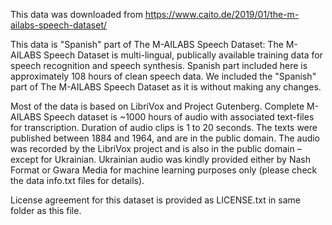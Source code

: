 This data was downloaded from https://www.caito.de/2019/01/the-m-ailabs-speech-dataset/

This data is "Spanish" part of The M-AILABS Speech Dataset:
The M-AILABS Speech Dataset is multi-lingual, publically available training data for speech recognition and speech synthesis. Spanish part included here is approximately 108 hours of clean speech data. We included the "Spanish" part of The M-AILABS Speech Dataset as it is without making any changes. 

Most of the data is based on LibriVox and Project Gutenberg. Complete M-AILABS Speech dataset is ~1000 hours of audio with associated text-files for transcription. Duration of audio clips is 1 to 20 seconds. The texts were published between 1884 and 1964, and are in the public domain. The audio was recorded by the LibriVox project and is also in the public domain – except for Ukrainian. Ukrainian audio was kindly provided either by Nash Format or Gwara Media for machine learning purposes only (please check the data info.txt files for details).

License agreement for this dataset is provided as LICENSE.txt in same folder as this file. 